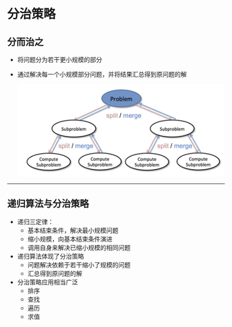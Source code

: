 # 分治策略

## 分而治之

- 将问题分为若干更小规模的部分
- 通过解决每一个小规模部分问题，并将结果汇总得到原问题的解

  ![4.5.1](../00-素材资源/4.5.1.jpg)
---

## 递归算法与分治策略

- 递归三定律：
  - 基本结束条件，解决最小规模问题
  - 缩小规模，向基本结束条件演进
  - 调用自身来解决已缩小规模的相同问题
- 递归算法体现了分治策略
  - 问题解决依赖于若干缩小了规模的问题
  - 汇总得到原问题的解
- 分治策略应用相当广泛
  - 排序
  - 查找
  - 遍历
  - 求值

